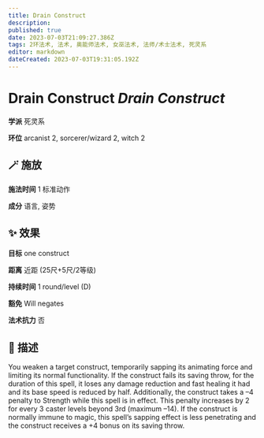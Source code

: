 ```yaml
---
title: Drain Construct
description: 
published: true
date: 2023-07-03T21:09:27.386Z
tags: 2环法术, 法术, 奥能师法术, 女巫法术, 法师/术士法术, 死灵系
editor: markdown
dateCreated: 2023-07-03T19:31:05.192Z
---
```


# **Drain Construct** *Drain Construct*

**学派** 死灵系 

**环位** arcanist 2, sorcerer/wizard 2, witch 2

## 🪄 施放

**施法时间** 1 标准动作

**成分** 语言, 姿势

## ✨ 效果 

**目标** one construct 

**距离** 近距 (25尺+5尺/2等级)  

**持续时间** 1 round/level (D) 

**豁免** Will negates

**法术抗力** 否

## 📖 描述

You weaken a target construct, temporarily sapping its animating force and limiting its normal functionality. If the construct fails its saving throw, for the duration of this spell, it loses any damage reduction and fast healing it had and its base speed is reduced by half. Additionally, the construct takes a &ndash;4 penalty to Strength while this spell is in effect. This penalty increases by 2 for every 3 caster levels beyond 3rd (maximum &ndash;14). If the construct is normally immune to magic, this spell&rsquo;s sapping effect is less penetrating and the construct receives a +4 bonus on its saving throw.
    